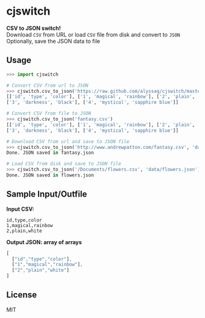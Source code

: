 # cjswitch

**CSV to JSON switch!**     
Download `CSV` from URL or load `CSV` file from disk and convert to `JSON`   
Optionally, save the JSON data to file

## Usage

```python
>>> import cjswitch

# Convert CSV from url to JSON
>>> cjswitch.csv_to_json('https://raw.github.com/alyssaq/cjswitch/master/fantasy.csv')
[['id', 'type', 'color'], ['1', 'magical', 'rainbow'], ['2', 'plain', 'white'], 
['3', 'darkness', 'black'], ['4', 'mystical', 'sapphire blue']]

# Convert CSV from file to JSON
>>> cjswitch.csv_to_json('fantasy.csv')
[['id', 'type', 'color'], ['1', 'magical', 'rainbow'], ['2', 'plain', 'white'], 
['3', 'darkness', 'black'], ['4', 'mystical', 'sapphire blue']]

# Download CSV from url and save to JSON file
>>> cjswitch.csv_to_json('http://www.andrewpatton.com/fantasy.csv', 'data/fantasy.json')
Done. JSON saved in fantasy.json

# Load CSV from disk and save to JSON file
>>> cjswitch.csv_to_json('/Documents/flowers.csv', 'data/flowers.json')
Done. JSON saved in flowers.json
```

## Sample Input/Outfile
**Input CSV:**

```csv
id,type,color
1,magical,rainbow
2,plain,white
```

**Output JSON: array of arrays**

```js
[
  ["id","type","color"],
  ["1","magical","rainbow"],
  ["2","plain","white"]
]
```

## License
MIT